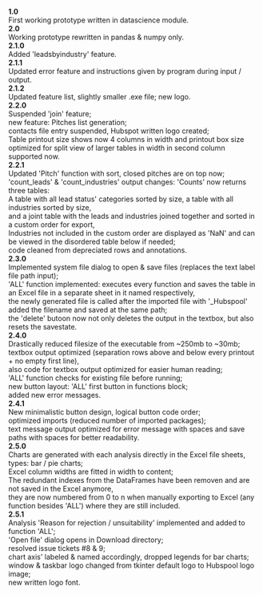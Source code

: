 <strong>1.0</strong><br>
First working prototype written in datascience module.<br>
<strong>2.0</strong><br>
Working prototype rewritten in pandas & numpy only.<br>
<strong>2.1.0</strong><br>
Added 'leadsbyindustry' feature.<br>
<strong>2.1.1</strong><br>
Updated error feature and instructions given by program during input / output.<br>
<strong>2.1.2</strong><br>
Updated feature list, slightly smaller .exe file; new logo.<br>
<strong>2.2.0</strong><br>
Suspended 'join' feature;<br>
new feature: Pitches list generation;<br>
contacts file entry suspended, Hubspot written logo created;<br>
Table printout size shows now 4 columns in width and printout box size optimized for split view of larger tables in width in second column supported now.<br>
<strong>2.2.1</strong><br>
Updated 'Pitch' function with sort, closed pitches are on top now; <br>
'count_leads' & 'count_industries' output changes: 'Counts' now returns three tables: <br>
A table with all lead status' categories sorted by size, a table with all industries sorted by size,<br>
and a joint table with the leads and industries joined together and sorted in a custom order for export,<br>
Industries not included in the custom order are displayed as 'NaN' and can be viewed in the disordered table below if needed;<br>
code cleaned from depreciated rows and annotations.<br>
<strong>2.3.0</strong><br>
Implemented system file dialog to open & save files (replaces the text label file path input);<br>
'ALL' function implemented: executes every function and saves the table in an Excel file in a separate sheet in it named respectively,<br>
the newly generated file is called after the imported file with '_Hubspool' added the filename and saved at the same path;<br>
the 'delete' butoon now not only deletes the output in the textbox, but also resets the savestate.<br>
<strong>2.4.0</strong><br>
Drastically reduced filesize of the executable from ~250mb to ~30mb;<br>
textbox output optimized (separation rows above and below every printout + no empty first line),<br>
also code for textbox output optimized for easier human reading;<br>
'ALL' function checks for existing file before running;<br>
new button layout: 'ALL' first button in functions block;<br>
added new error messages.<br>
<strong>2.4.1</strong><br>
New minimalistic button design, logical button code order;<br>
optimized imports (reduced number of imported packages);<br>
text message output optimized for error message with spaces and save paths with spaces for better readability.<br>
<strong>2.5.0</strong><br>
Charts are generated with each analysis directly in the Excel file sheets,<br>
types: bar / pie charts;<br>
Excel column widths are fitted in width to content;<br>
The redundant indexes from the DataFrames have been removen and are not saved in the Excel anymore,<br>
they are now numbered from 0 to n when manually exporting to Excel (any function besides 'ALL') where they are still included.<br>
<strong>2.5.1</strong><br>
Analysis 'Reason for rejection / unsuitability' implemented and added to function 'ALL';<br>
'Open file' dialog opens in Download directory;<br>
resolved issue tickets #8 & 9;<br>
chart axis' labeled & named accordingly, dropped legends for bar charts;<br>
window & taskbar logo changed from tkinter default logo to Hubspool logo image;<br>
new written logo font.<br>
